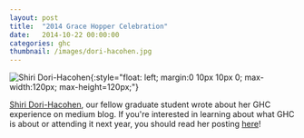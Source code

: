 ```yaml
---
layout: post
title:  "2014 Grace Hopper Celebration"
date:   2014-10-22 00:00:00
categories: ghc
thumbnail: /images/dori-hacohen.jpg
---
```

![Shiri Dori-Hacohen](/images/dori-hacohen.jpg){:style="float: left; margin:0 10px 10px 0; max-width:120px; max-height=120px;"}

[Shiri Dori-Hacohen](http://shiri.dori-hacohen.com/), our fellow graduate student wrote about her GHC experience on medium blog. If you're interested in learning about what GHC is about or attending it next year, you should read her posting [here](https://medium.com/@ShirKi/93a3477551ef)! 

